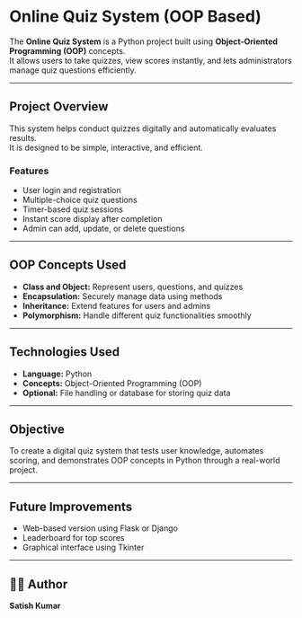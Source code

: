 
# Online Quiz System (OOP Based)

The **Online Quiz System** is a Python project built using **Object-Oriented Programming (OOP)** concepts.  
It allows users to take quizzes, view scores instantly, and lets administrators manage quiz questions efficiently.

---

##  Project Overview
This system helps conduct quizzes digitally and automatically evaluates results.  
It is designed to be simple, interactive, and efficient.

###  Features
-  User login and registration  
-  Multiple-choice quiz questions  
-  Timer-based quiz sessions  
-  Instant score display after completion  
-  Admin can add, update, or delete questions  

---

##  OOP Concepts Used
- **Class and Object:** Represent users, questions, and quizzes  
- **Encapsulation:** Securely manage data using methods  
- **Inheritance:** Extend features for users and admins  
- **Polymorphism:** Handle different quiz functionalities smoothly  

---

##  Technologies Used
- **Language:** Python  
- **Concepts:** Object-Oriented Programming (OOP)  
- **Optional:** File handling or database for storing quiz data  


---

##  Objective
To create a digital quiz system that tests user knowledge, automates scoring, and demonstrates OOP concepts in Python through a real-world project.

---

##  Future Improvements
-  Web-based version using Flask or Django  
-  Leaderboard for top scores  
-  Graphical interface using Tkinter  

---

## 🧑‍💻 Author
**Satish Kumar**


